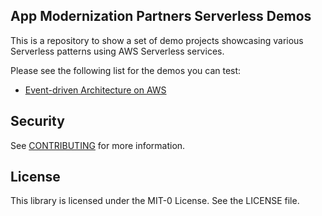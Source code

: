 ## App Modernization Partners Serverless Demos

This is a repository to show a set of demo projects showcasing various Serverless patterns using AWS Serverless services. 

Please see the following list for the demos you can test:

- [Event-driven Architecture on AWS](/aws-eda-demo/README.md)

## Security

See [CONTRIBUTING](CONTRIBUTING.md#security-issue-notifications) for more information.

## License

This library is licensed under the MIT-0 License. See the LICENSE file.

